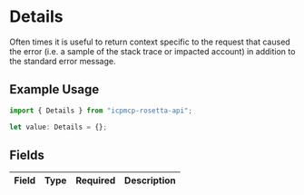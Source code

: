 # Details

Often times it is useful to return context specific to the request that caused the error (i.e. a sample of the stack trace or impacted account) in addition to the standard error message.

## Example Usage

```typescript
import { Details } from "icpmcp-rosetta-api";

let value: Details = {};
```

## Fields

| Field       | Type        | Required    | Description |
| ----------- | ----------- | ----------- | ----------- |